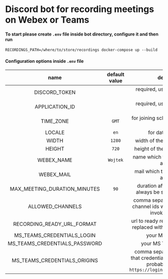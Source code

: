 # Discord bot for recording meetings on Webex or Teams

#### To start please create `.env` file inside bot directory, configure it and then run

```
RECORDINGS_PATH=/where/to/store/recordings docker-compose up --build
```

#### Configuration options inside `.env` file

|             name              | default value |                                                         description                                                          |
| :---------------------------: | :-----------: | :--------------------------------------------------------------------------------------------------------------------------: |
|         DISCORD_TOKEN         |               |                                            required, used to connect with Discord                                            |
|        APPLICATION_ID         |               |                                            required, used to connect with Discord                                            |
|           TIME_ZONE           |     `GMT`     |                                            for joining scheduled meetings on time                                            |
|            LOCALE             |     `en`      |                                                     for dates formatting                                                     |
|             WIDTH             |    `1280`     |                                               width of the recording in pixels                                               |
|            HEIGHT             |     `720`     |                                              height of the recording in pixels                                               |
|          WEBEX_NAME           |   `Wojtek`    |                                          name which to type when webex asks for it                                           |
|          WEBEX_MAIL           |               |                                          mail which to type when webex asks for it                                           |
| MAX_MEETING_DURATION_MINUTES  |     `90`      |                                duration after a recording will always be stopped, in minutes                                 |
|       ALLOWED_CHANNELS        |               |                       comma separated list of Discord channel ids which can be used to invoke commands                       |
|  RECORDING_READY_URL_FORMAT   |               |                           url to ready recording, `%name%` gets replaced with recording file name                            |
|  MS_TEAMS_CREDENTIALS_LOGIN   |               |                                                     your MS Teams email                                                      |
| MS_TEAMS_CREDENTIALS_PASSWORD |               |                                                    your MS Teams password                                                    |
| MS_TEAMS_CREDENTIALS_ORIGINS  |               | comma separated list of origins that credentials may be typed into, probably want to add `https://login.microsoftonline.com` |
